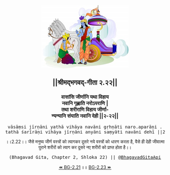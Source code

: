 <center><img src="../../asset/BG.png" alt="#API #bhagavadgitaapi #slok #nodejs #js #api #gitaapi #krishna #hinduism #vedic #ISKCON #shreemadbhagavadgita #technology"/>
<h2>||श्रीमद्‍भगवद्‍-गीता २.२२||</h2>
<h3>वासांसि जीर्णानि यथा विहाय<br/>नवानि गृह्णाति नरोऽपराणि |<br/>तथा शरीराणि विहाय जीर्णा-<br/>न्यन्यानि संयाति नवानि देही ||२-२२||</h3>
<pre>vāsāṃsi jīrṇāni yathā vihāya navāni gṛhṇāti naro.aparāṇi .<br/>tathā śarīrāṇi vihāya jīrṇāni anyāni saṃyāti navāni dehī ||2-22||</pre>
<p>।।2.22।। जैसे मनुष्य जीर्ण वस्त्रों को त्यागकर दूसरे नये वस्त्रों को धारण करता है, वैसे ही देही जीवात्मा पुराने शरीरों को त्याग कर दूसरे नए शरीरों को प्राप्त होता है।।</p>
<pre>(Bhagavad Gita, Chapter 2, Shloka 22) || <a href="https://twitter.com/bhagavadgitaapi">@BhagavadGitaApi</a></pre><a href="../../2/21">⏪  BG-2.21</a><b>        ।।        </b><a href="../../2/23">BG-2.23  ⏩</a></center>